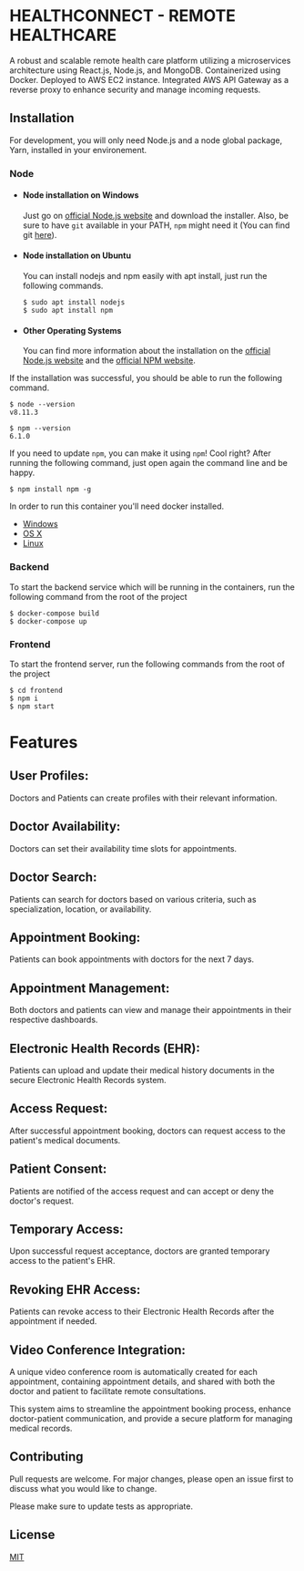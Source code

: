 # HEALTHCONNECT - REMOTE HEALTHCARE

A robust and scalable remote health care platform utilizing a microservices architecture using React.js, Node.js, and MongoDB. Containerized using Docker. Deployed to AWS EC2 instance. Integrated AWS API Gateway as a reverse proxy to enhance security and manage incoming requests.

## Installation

For development, you will only need Node.js and a node global package, Yarn, installed in your environement.

### Node
- #### Node installation on Windows

  Just go on [official Node.js website](https://nodejs.org/) and download the installer.
Also, be sure to have `git` available in your PATH, `npm` might need it (You can find git [here](https://git-scm.com/)).

- #### Node installation on Ubuntu

  You can install nodejs and npm easily with apt install, just run the following commands.

      $ sudo apt install nodejs
      $ sudo apt install npm

- #### Other Operating Systems
  You can find more information about the installation on the [official Node.js website](https://nodejs.org/) and the [official NPM website](https://npmjs.org/).

If the installation was successful, you should be able to run the following command.

    $ node --version
    v8.11.3

    $ npm --version
    6.1.0

If you need to update `npm`, you can make it using `npm`! Cool right? After running the following command, just open again the command line and be happy.

    $ npm install npm -g

In order to run this container you'll need docker installed.

* [Windows](https://docs.docker.com/windows/started)
* [OS X](https://docs.docker.com/mac/started/)
* [Linux](https://docs.docker.com/linux/started/)

### Backend
To start the backend service which will be running in the containers, run the following command from the root of the project

    $ docker-compose build
    $ docker-compose up

### Frontend
To start the frontend server, run the following commands from the root of the project

    $ cd frontend
    $ npm i
    $ npm start

# Features

## User Profiles:
Doctors and Patients can create profiles with their relevant information.

## Doctor Availability:
Doctors can set their availability time slots for appointments.

## Doctor Search:
Patients can search for doctors based on various criteria, such as specialization, location, or availability.

## Appointment Booking:
Patients can book appointments with doctors for the next 7 days.

## Appointment Management:
Both doctors and patients can view and manage their appointments in their respective dashboards.

## Electronic Health Records (EHR):
Patients can upload and update their medical history documents in the secure Electronic Health Records system.

## Access Request:
After successful appointment booking, doctors can request access to the patient's medical documents.

## Patient Consent:
Patients are notified of the access request and can accept or deny the doctor's request.

## Temporary Access:
Upon successful request acceptance, doctors are granted temporary access to the patient's EHR.

## Revoking EHR Access:
Patients can revoke access to their Electronic Health Records after the appointment if needed.

## Video Conference Integration:
A unique video conference room is automatically created for each appointment, containing appointment details, and shared with both the doctor and patient to facilitate remote consultations.

This system aims to streamline the appointment booking process, enhance doctor-patient communication, and provide a secure platform for managing medical records.

## Contributing

Pull requests are welcome. For major changes, please open an issue first
to discuss what you would like to change.

Please make sure to update tests as appropriate.

## License

[MIT](https://choosealicense.com/licenses/mit/)
